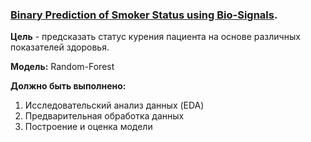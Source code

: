 ### [Binary Prediction of Smoker Status using Bio-Signals](https://www.kaggle.com/competitions/playground-series-s3e24/overview). 

__Цель__ - предсказать статус курения пациента на основе различных показателей здоровья.


__Модель:__ Random-Forest

__Должно быть выполнено:__
1) Исследовательский анализ данных (EDA)
2) Предварительная обработка данных
3) Построение и оценка модели